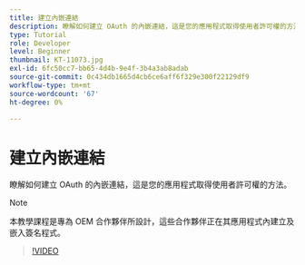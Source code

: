 ```yaml
---
title: 建立內嵌連結
description: 瞭解如何建立 OAuth 的內嵌連結，這是您的應用程式取得使用者許可權的方法
type: Tutorial
role: Developer
level: Beginner
thumbnail: KT-11073.jpg
exl-id: 6fc50cc7-bb65-4d4b-9e4f-3b4a3ab8adab
source-git-commit: 0c434db1665d4cb6ce6aff6f329e300f22129df9
workflow-type: tm+mt
source-wordcount: '67'
ht-degree: 0%

---
```


# 建立內嵌連結

瞭解如何建立 OAuth 的內嵌連結，這是您的應用程式取得使用者許可權的方法。

>[!NOTE]
>
>本教學課程是專為 OEM 合作夥伴所設計，這些合作夥伴正在其應用程式內建立及嵌入簽名程式。

>[!VIDEO](https://video.tv.adobe.com/v/347349?hidetitle=true)
